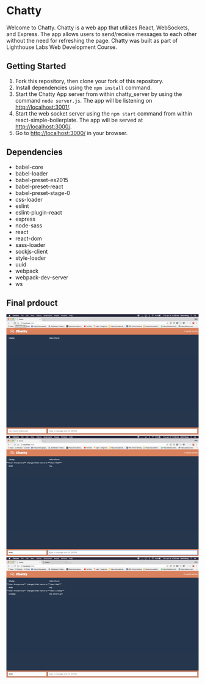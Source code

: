 # Chatty

Welcome to Chatty. Chatty is a web app that utilizes React, WebSockets, and Express. The app allows users to send/receive messages to each other without the need for refreshing the page. Chatty was built as part of Lighthouse Labs Web Development Course.

## Getting Started

1. Fork this repository, then clone your fork of this repository.
2. Install dependencies using the `npm install` command.
3. Start the Chatty App server from within chatty_server by using the command `node server.js`. The app will be listening on <http://localhost:3001/>.
4. Start the web socket server using the `npm start` command from within react-simple-boilerplate. The app will be served at <http://localhost:3000/>.
5. Go to <http://localhost:3000/> in your browser.

## Dependencies

  - babel-core
  - babel-loader
  - babel-preset-es2015
  - babel-preset-react
  - babel-preset-stage-0
  - css-loader
  - eslint
  - eslint-plugin-react
  - express
  - node-sass
  - react
  - react-dom
  - sass-loader
  - sockjs-client
  - style-loader
  - uuid
  - webpack
  - webpack-dev-server
  - ws

## Final prdouct

!["Home Page"](https://github.com/mattwong59/chatty-app/blob/master/docs/chatty-homepage.png)
!["First Message Page"](https://github.com/mattwong59/chatty-app/blob/master/docs/chatty-first-message.png)
!["Two Users"](https://github.com/mattwong59/chatty-app/blob/master/docs/chatty-2users.png)